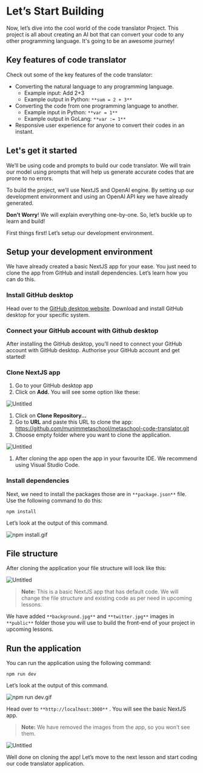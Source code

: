 # Let’s Start Building

Now, let’s dive into the cool world of the code translator Project. This project is all about creating an AI bot that can convert your code to any other programming language. It's going to be an awesome journey!

## Key features of code translator

Check out some of the key features of the code translator:

- Converting the natural language to any programming language.
    - Example input: Add 2+3
    - Example output in Python: `**sum = 2 + 3**`
- Converting the code from one programming language to another.
    - Example input in Python: `**var = 1**`
    - Example output in GoLang: `**var := 1**`
- Responsive user experience for anyone to convert their codes in an instant.

## Let's get it started

We’ll be using code and prompts to build our code translator. We will train our model using prompts that will help us generate accurate codes that are prone to no errors.

To build the project, we’ll use NextJS and OpenAI engine. By setting up our development environment and using an OpenAI API key we have already generated.

**Don’t Worry**! We will explain everything one-by-one. So, let’s buckle up to learn and build!

First things first! Let’s setup our development environment.

## Setup your development environment

We have already created a basic NextJS app for your ease. You just need to clone the app from GitHub and install dependencies. Let’s learn how you can do this.

### Install GitHub desktop

Head over to the [GitHub desktop website](https://desktop.github.com/). Download and install GitHub desktop for your specific system.

### Connect your GitHub account with Github desktop

After installing the GitHub desktop, you’ll need to connect your GitHub account with GitHub desktop. Authorise your GitHub account and get started!

### Clone NextJS app

1. Go to your GitHub desktop app
2. Click on **Add.** You will see some option like these:

![Untitled](https://github.com/0xmetaschool/Learning-Projects/raw/code-translator-course/Code%20Translator%20-%20Translate%20Your%20Code%20to%20Any%20Other%20/2.%20Build%20Some%20Cool%20Stuff/Let%E2%80%99s%20Start%20Building%207d8da3159b6447bbb1f06990d80a494b/Untitled.png)

1. Click on ********Clone Repository…********
2. Go to **URL** and paste this URL to clone the app: https://github.com/munimmetaschool/metaschool-code-translator.git
3. Choose empty folder where you want to clone the application.

![Untitled](https://github.com/0xmetaschool/Learning-Projects/raw/code-translator-course/Code%20Translator%20-%20Translate%20Your%20Code%20to%20Any%20Other%20/2.%20Build%20Some%20Cool%20Stuff/Let%E2%80%99s%20Start%20Building%207d8da3159b6447bbb1f06990d80a494b/Untitled%201.png)

1. After cloning the app open the app in your favourite IDE. We recommend using Visual Studio Code.

### Install dependencies

Next, we need to install the packages those are in `**package.json**` file. Use the following command to do this:

```
npm install
```

Let’s look at the output of this command.

![npm install.gif](https://github.com/0xmetaschool/Learning-Projects/raw/code-translator-course/Code%20Translator%20-%20Translate%20Your%20Code%20to%20Any%20Other%20/2.%20Build%20Some%20Cool%20Stuff/Let%E2%80%99s%20Start%20Building%207d8da3159b6447bbb1f06990d80a494b/npm_install.gif)

## File structure

After cloning the application your file structure will look like this: 

![Untitled](https://github.com/0xmetaschool/Learning-Projects/raw/code-translator-course/Code%20Translator%20-%20Translate%20Your%20Code%20to%20Any%20Other%20/2.%20Build%20Some%20Cool%20Stuff/Let%E2%80%99s%20Start%20Building%207d8da3159b6447bbb1f06990d80a494b/Untitled%202.png)

> **Note:** This is a basic NextJS app that has default code. We will change the file structure and existing code as per need in upcoming lessons.
> 

We have added `**background.jpg**` and `**twitter.jpg**` images in `**public**` folder those you will use to build the front-end of your project in upcoming lessons.

## Run the application

You can run the application using the following command:

```
npm run dev
```

Let’s look at the output of this command.

![npm run dev.gif](https://github.com/0xmetaschool/Learning-Projects/raw/code-translator-course/Code%20Translator%20-%20Translate%20Your%20Code%20to%20Any%20Other%20/2.%20Build%20Some%20Cool%20Stuff/Let%E2%80%99s%20Start%20Building%207d8da3159b6447bbb1f06990d80a494b/npm_run_dev.gif)

Head over to `**http://localhost:3000**` . You will see the basic NextJS app. 

> **Note:** We have removed the images from the app, so you won’t see them.
> 

![Untitled](https://github.com/0xmetaschool/Learning-Projects/raw/code-translator-course/Code%20Translator%20-%20Translate%20Your%20Code%20to%20Any%20Other%20/2.%20Build%20Some%20Cool%20Stuff/Let%E2%80%99s%20Start%20Building%207d8da3159b6447bbb1f06990d80a494b/Untitled%203.png)

Well done on cloning the app! Let’s move to the next lesson and start coding our code translator application.
